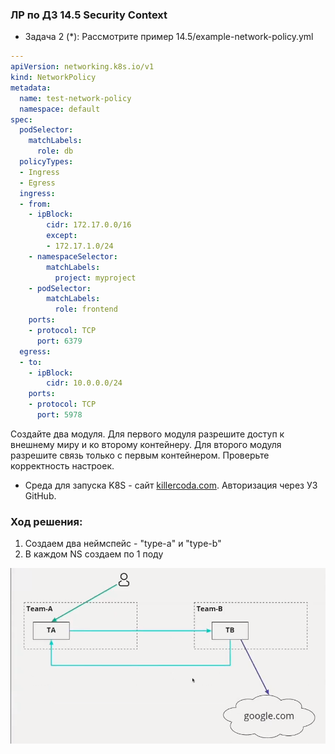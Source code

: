 ### ЛР по ДЗ 14.5 Security Context

* Задача 2 (*): Рассмотрите пример 14.5/example-network-policy.yml

```yml
---
apiVersion: networking.k8s.io/v1
kind: NetworkPolicy
metadata:
  name: test-network-policy
  namespace: default
spec:
  podSelector:
    matchLabels:
      role: db
  policyTypes:
  - Ingress
  - Egress
  ingress:
  - from:
    - ipBlock:
        cidr: 172.17.0.0/16
        except:
        - 172.17.1.0/24
    - namespaceSelector:
        matchLabels:
          project: myproject
    - podSelector:
        matchLabels:
          role: frontend
    ports:
    - protocol: TCP
      port: 6379
  egress:
  - to:
    - ipBlock:
        cidr: 10.0.0.0/24
    ports:
    - protocol: TCP
      port: 5978
```

Создайте два модуля. Для первого модуля разрешите доступ к внешнему миру
и ко второму контейнеру. Для второго модуля разрешите связь только с
первым контейнером. Проверьте корректность настроек.


- Среда для запуска K8S - сайт [killercoda.com](https://killercoda.com/playgrounds/scenario/kubernetes). Авторизация через УЗ GitHub.

### Ход решения:
1. Создаем два неймспейс - "type-a" и "type-b"
2. В каждом NS создаем по 1 поду

![legend-network-policy](/14.5-SecurityContext&NetworkPolicies/Files/legend-network-policy.png)
